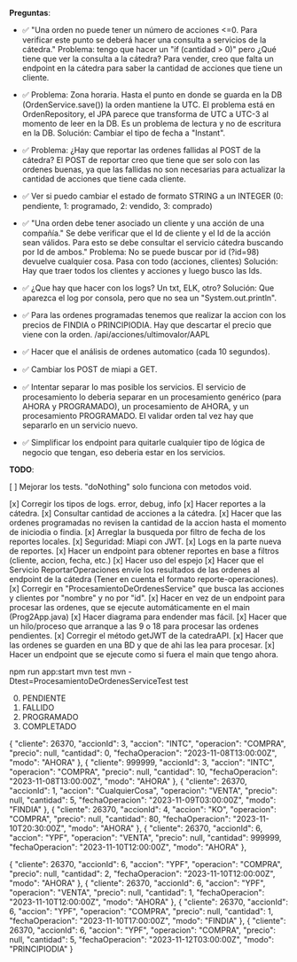 **Preguntas**:

- ✅ "Una orden no puede tener un número de acciones <=0. Para verificar este punto se deberá hacer una consulta a servicios de la cátedra."
  Problema: tengo que hacer un "if (cantidad > 0)" pero ¿Qué tiene que ver la consulta a la cátedra?
  Para vender, creo que falta un endpoint en la cátedra para saber la cantidad de acciones que tiene un cliente.

- ✅ Problema: Zona horaria. Hasta el punto en donde se guarda en la DB (OrdenService.save()) la orden mantiene la UTC. El problema está en OrdenRepository, el JPA parece que transforma de UTC a UTC-3 al momento de leer en la DB. Es un problema de lectura y no de escritura en la DB.
  Solución: Cambiar el tipo de fecha a "Instant".

- ✅ Problema: ¿Hay que reportar las ordenes fallidas al POST de la cátedra? El POST de reportar creo que tiene que ser solo con las ordenes buenas, ya que las fallidas no son necesarias para actualizar la cantidad de acciones que tiene cada cliente.

- ✅ Ver si puedo cambiar el estado de formato STRING a un INTEGER (0: pendiente, 1: programado, 2: vendido, 3: comprado)

- ✅ "Una orden debe tener asociado un cliente y una acción de una compañía."
  Se debe verificar que el Id de cliente y el Id de la acción sean válidos. Para esto se debe consultar el servicio cátedra buscando por Id de ambos."
  Problema: No se puede buscar por id (?id=98) devuelve cualquier cosa. Pasa con todo (acciones, clientes)
  Solución: Hay que traer todos los clientes y acciones y luego busco las Ids.

- ✅ ¿Que hay que hacer con los logs? Un txt, ELK, otro?
  Solución: Que aparezca el log por consola, pero que no sea un "System.out.println".

- ✅ Para las ordenes programadas tenemos que realizar la accion con los precios de FINDIA o PRINCIPIODIA. Hay que descartar el precio que viene con la orden.
  /api/acciones/ultimovalor/AAPL

- ✅ Hacer que el análisis de ordenes automatico (cada 10 segundos).

- ✅ Cambiar los POST de miapi a GET.

- ✅ Intentar separar lo mas posible los servicios. El servicio de procesamiento lo deberia separar en un procesamiento genérico (para AHORA y PROGRAMADO), un procesamiento de AHORA, y un procesamiento PROGRAMADO. El validar orden tal vez hay que separarlo en un servicio nuevo.

- ✅ Simplificar los endpoint para quitarle cualquier tipo de lógica de negocio que tengan, eso deberia estar en los servicios.

**TODO**:

[ ] Mejorar los tests. "doNothing" solo funciona con metodos void.

[x] Corregir los tipos de logs. error, debug, info
[x] Hacer reportes a la cátedra.
[x] Consultar cantidad de acciones a la cátedra.
[x] Hacer que las ordenes programadas no revisen la cantidad de la accion hasta el momento de iniciodia o findia.
[x] Arreglar la busqueda por filtro de fecha de los reportes locales.
[x] Seguridad: Miapi con JWT.
[x] Logs en la parte nueva de reportes.
[x] Hacer un endpoint para obtener reportes en base a filtros (cliente, accion, fecha, etc.)
[x] Hacer uso del espejo
[x] Hacer que el Servicio ReportarOperaciones envíe los resultados de las ordenes al endpoint de la cátedra (Tener en cuenta el formato reporte-operaciones).
[x] Corregir en "ProcesamientoDeOrdenesService" que busca las acciones y clientes por "nombre" y no por "id".
[x] Hacer en vez de un endpoint para procesar las ordenes, que se ejecute automáticamente en el main (Prog2App.java)
[x] Hacer diagrama para endender mas fácil.
[x] Hacer que un hilo/proceso que arranque a las 9 o 18 para procesar las ordenes pendientes.
[x] Corregir el método getJWT de la catedraAPI.
[x] Hacer que las ordenes se guarden en una BD y que de ahi las lea para procesar.
[x] Hacer un endpoint que se ejecute como si fuera el main que tengo ahora.

npm run app:start
mvn test
mvn -Dtest=ProcesamientoDeOrdenesServiceTest test

0. PENDIENTE
1. FALLIDO
2. PROGRAMADO
3. COMPLETADO

{
"cliente": 26370,
"accionId": 3,
"accion": "INTC",
"operacion": "COMPRA",
"precio": null,
"cantidad": 0,
"fechaOperacion": "2023-11-08T13:00:00Z",
"modo": "AHORA"
},
{
"cliente": 999999,
"accionId": 3,
"accion": "INTC",
"operacion": "COMPRA",
"precio": null,
"cantidad": 10,
"fechaOperacion": "2023-11-08T13:00:00Z",
"modo": "AHORA"
},
{
"cliente": 26370,
"accionId": 1,
"accion": "CualquierCosa",
"operacion": "VENTA",
"precio": null,
"cantidad": 5,
"fechaOperacion": "2023-11-09T03:00:00Z",
"modo": "FINDIA"
},
{
"cliente": 26370,
"accionId": 4,
"accion": "KO",
"operacion": "COMPRA",
"precio": null,
"cantidad": 80,
"fechaOperacion": "2023-11-10T20:30:00Z",
"modo": "AHORA"
},
{
"cliente": 26370,
"accionId": 6,
"accion": "YPF",
"operacion": "VENTA",
"precio": null,
"cantidad": 999999,
"fechaOperacion": "2023-11-10T12:00:00Z",
"modo": "AHORA"
},

{
"cliente": 26370,
"accionId": 6,
"accion": "YPF",
"operacion": "COMPRA",
"precio": null,
"cantidad": 2,
"fechaOperacion": "2023-11-10T12:00:00Z",
"modo": "AHORA"
},
{
"cliente": 26370,
"accionId": 6,
"accion": "YPF",
"operacion": "VENTA",
"precio": null,
"cantidad": 1,
"fechaOperacion": "2023-11-10T12:00:00Z",
"modo": "AHORA"
},
{
"cliente": 26370,
"accionId": 6,
"accion": "YPF",
"operacion": "COMPRA",
"precio": null,
"cantidad": 1,
"fechaOperacion": "2023-11-10T17:00:00Z",
"modo": "FINDIA"
},
{
"cliente": 26370,
"accionId": 6,
"accion": "YPF",
"operacion": "COMPRA",
"precio": null,
"cantidad": 5,
"fechaOperacion": "2023-11-12T03:00:00Z",
"modo": "PRINCIPIODIA"
}
